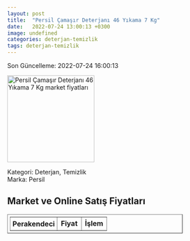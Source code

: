 ```yaml
---
layout: post
title:  "Persil Çamaşır Deterjanı 46 Yıkama 7 Kg"
date:   2022-07-24 13:00:13 +0300
image: undefined
categories: deterjan-temizlik
tags: deterjan-temizlik
---
```


Son Güncelleme: 2022-07-24 16:00:13

<img src="undefined" width="200" alt="Persil Çamaşır Deterjanı 46 Yıkama 7 Kg market fiyatları" />

Kategori: Deterjan, Temizlik
<br />
Marka: Persil

<h2>Market ve Online Satış Fiyatları</h2>

<table border="1" style="padding: 5px;width:80%;">
  <tr>
    <td style="padding: 5px;"><strong>Perakendeci</strong></td>
    <td><strong>Fiyat</strong></td>
    <td><strong>İşlem</strong></td>
  </tr>
  
</table>
